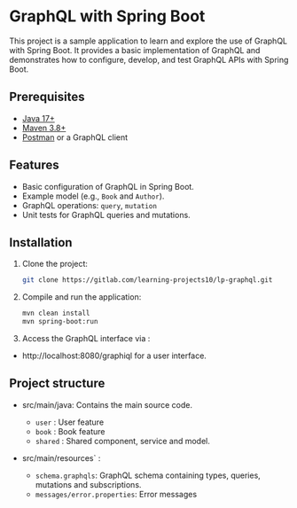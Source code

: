 # GraphQL with Spring Boot

This project is a sample application to learn and explore the use of GraphQL with Spring Boot. It provides a basic implementation of GraphQL and demonstrates how to configure, develop, and test GraphQL APIs with Spring Boot.

## Prerequisites

- [Java 17+](https://adoptopenjdk.net/)
- [Maven 3.8+](https://maven.apache.org/)
- [Postman](https://www.postman.com/) or a GraphQL client

## Features

- Basic configuration of GraphQL in Spring Boot.
- Example model (e.g., `Book` and `Author`).
- GraphQL operations: `query`, `mutation`
- Unit tests for GraphQL queries and mutations.

## Installation

1. Clone the project:

   ```bash
   git clone https://gitlab.com/learning-projects10/lp-graphql.git
   ```

2. Compile and run the application:

   ```bash
   mvn clean install
   mvn spring-boot:run
   ```

3. Access the GraphQL interface via :

- http://localhost:8080/graphiql for a user interface.

## Project structure

- src/main/java: Contains the main source code.
    - `user` : User feature
    - `book` : Book feature
    - `shared` : Shared component, service and model.

- src/main/resources` :
    - `schema.graphqls`: GraphQL schema containing types, queries, mutations and subscriptions.
    - `messages/error.properties`: Error messages 